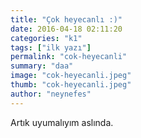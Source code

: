 ```yaml
---
title: "Çok heyecanlı :)"
date: 2016-04-18 02:11:20
categories: "k1"
tags: ["ilk yazı"]
permalink: "cok-heyecanli"
summary: "daa"
image: "cok-heyecanli.jpeg"
thumb: "cok-heyecanli.jpeg"
author: "neynefes"
---
```

Artık uyumalıyım aslında.